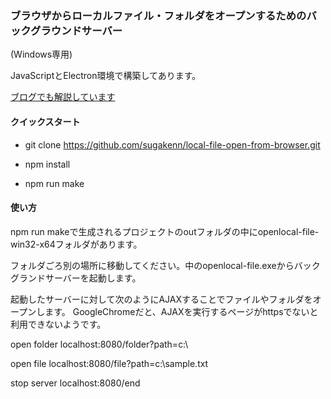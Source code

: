 ### ブラウザからローカルファイル・フォルダをオープンするためのバックグラウンドサーバー

(Windows専用)

JavaScriptとElectron環境で構築してあります。

[ブログでも解説しています](https://nanbu.marune205.net/2022/07/open-local-folder-file-from-browser.html?m=1)

#### クイックスタート
- git clone https://github.com/sugakenn/local-file-open-from-browser.git

- npm install

- npm run make

#### 使い方

npm run makeで生成されるプロジェクトのoutフォルダの中にopenlocal-file-win32-x64フォルダがあります。

フォルダごろ別の場所に移動してください。中のopenlocal-file.exeからバックグランドサーバーを起動します。

起動したサーバーに対して次のようにAJAXすることでファイルやフォルダをオープンします。
GoogleChromeだと、AJAXを実行するページがhttpsでないと利用できないようです。

open folder
localhost:8080/folder?path=c:\

open file
localhost:8080/file?path=c:\sample.txt

stop server
localhost:8080/end
